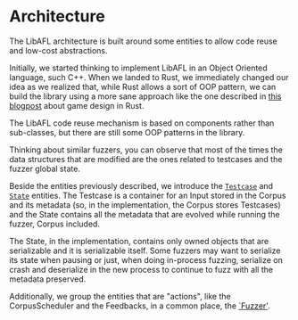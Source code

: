 # Architecture

The LibAFL architecture is built around some entities to allow code reuse and low-cost abstractions.

Initially, we started thinking to implement LibAFL in an Object Oriented language, such C++. When we landed to Rust, we immediately changed our idea as we realized that, while Rust allows a sort of OOP pattern, we can build the library using a more sane approach like the one described in [this blogpost](https://kyren.github.io/2018/09/14/rustconf-talk.html) about game design in Rust.

The LibAFL code reuse mechanism is based on components rather than sub-classes, but there are still some OOP patterns in the library.

Thinking about similar fuzzers, you can observe that most of the times the data structures that are modified are the ones related to testcases and the fuzzer global state.

Beside the entities previously described, we introduce the [`Testcase`](https://docs.rs/libafl/0.6/libafl/corpus/testcase/struct.Testcase.html) and [`State`](https://docs.rs/libafl/0.6/libafl/state/struct.StdState.html) entities. The Testcase is a container for an Input stored in the Corpus and its metadata (so, in the implementation, the Corpus stores Testcases) and the State contains all the metadata that are evolved while running the fuzzer, Corpus included.

The State, in the implementation, contains only owned objects that are serializable and it is serializable itself. Some fuzzers may want to serialize its state when pausing or just, when doing in-process fuzzing, serialize on crash and deserialize in the new process to continue to fuzz with all the metadata preserved.

Additionally, we group the entities that are "actions", like the CorpusScheduler and the Feedbacks, in a common place, the [`Fuzzer'](https://docs.rs/libafl/0.6.1/libafl/fuzzer/struct.StdFuzzer.html).
